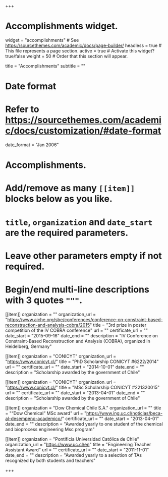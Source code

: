 +++
# Accomplishments widget.
widget = "accomplishments"  # See https://sourcethemes.com/academic/docs/page-builder/
headless = true  # This file represents a page section.
active = true  # Activate this widget? true/false
weight = 50  # Order that this section will appear.

title = "Accomplish&shy;ments"
subtitle = ""

# Date format
#   Refer to https://sourcethemes.com/academic/docs/customization/#date-format
date_format = "Jan 2006"

# Accomplishments.
#   Add/remove as many `[[item]]` blocks below as you like.
#   `title`, `organization` and `date_start` are the required parameters.
#   Leave other parameters empty if not required.
#   Begin/end multi-line descriptions with 3 quotes `"""`.

[[item]]
  organization = ""
  organization_url = "https://www.aiche.org/sbe/conferences/conference-on-constraint-based-reconstruction-and-analysis-cobra/2015"
  title = "3rd prize in poster competition of the IV COBRA conference"
  url = ""
  certificate_url = ""
  date_start = "2015-09-16"
  date_end = ""
  description = "IV Conference on Constraint-Based Reconstruction and Analysis (COBRA), organized in Heidelberg, Germany"

[[item]]
  organization = "CONICYT"
  organization_url = "https://www.conicyt.cl/"
  title = "PhD Scholarship CONICYT #6222/2014"
  url = ""
  certificate_url = ""
  date_start = "2014-10-01"
  date_end = ""
  description = "Scholarship awarded by the government of Chile"

[[item]]
  organization = "CONICYT"
  organization_url = "https://www.conicyt.cl/"
  title = "MSc Scholarship CONICYT #221320015"
  url = ""
  certificate_url = ""
  date_start = "2013-04-01"
  date_end = ""
  description = "Scholarship awarded by the government of Chile"

[[item]]
  organization = "Dow Chemical Chile S.A."
  organization_url = ""
  title = "“Dow Chemical” MSc award"
  url = "https://www.ing.uc.cl/noticias/beca-al-desempeno-academico/"
  certificate_url = ""
  date_start = "2013-04-01"
  date_end = ""
  description = "Awarded yearly to one student of the chemical and bioprocess engineering Msc program"

[[item]]
  organization = "Pontificia Universidad Católica de Chile"
  organization_url = "https://www.uc.cl/en"
  title = "Engineering Teacher Assistant Award"
  url = ""
  certificate_url = ""
  date_start = "2011-11-01"
  date_end = ""
  description = "Awarded yearly to a selection of TAs recognized by both students and teachers"

+++
